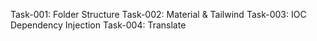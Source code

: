 Task-001: Folder Structure
Task-002: Material & Tailwind
Task-003: IOC Dependency Injection
Task-004: Translate